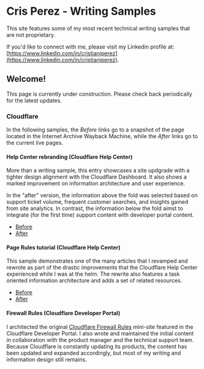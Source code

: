 # Cris Perez - Writing Samples
This site features some of my most recent technical writing samples that are not proprietary. 

If you'd like to connect with me, please visit my Linkedin profile at: [https://www.linkedin.com/in/cristianjperez](https://www.linkedin.com/in/cristianjperez).

## Welcome!
This page is currently under construction. Please check back periodically for the latest updates.

### Cloudflare
In the following samples, the *Before* links go to a snapshot of the page located in the Internet Archive Wayback Machine, while the *After* links go to the current live pages.
#### Help Center rebranding (Cloudflare Help Center)
More than a writing sample, this entry showcases a site updgrade with a tighter design alignment with the Cloudflare Dashboard. It also shows a marked improvement on information architecture and user experience. 

In the "after" version, the information above the fold was selected based on support ticket volume, frequent customer searches, and insights gained from site analytics. In contrast, the information below the fold aimst to integrate (for the first time) support content with developer portal content.

* [Before](https://web.archive.org/web/20170814225943/https://support.cloudflare.com/hc/en-us)
* [After](https://support.cloudflare.com/hc/en-us)

#### Page Rules tutorial (Cloudflare Help Center)
This sample demonstrates one of the many articles that I revamped and rewrote as part of the drastic improvements that the Cloudflare Help Center experienced while I was at the helm. The rewrite also features a task oriented information architecture and adds a set of related resources.

* [Before](https://web.archive.org/web/20170814233201/https://support.cloudflare.com/hc/en-us/articles/200168306-Is-there-a-tutorial-for-Page-Rules-)
* [After](https://support.cloudflare.com/hc/en-us/articles/218411427-Understanding-and-Configuring-Cloudflare-Page-Rules-Page-Rules-Tutorial-)

#### Firewall Rules (Cloudflare Developer Portal)
I architected the original [Cloudflare Firewall Rules](https://developers.cloudflare.com/firewall/) mini-site featured in the Cloudflare Developer Portal. I also wrote and maintained the initial content in collaboration with the product manager and the technical support team. Because Cloudflare is constantly updating its products, the content has been updated and expanded accordingly, but most of my writing and information design still remains.

